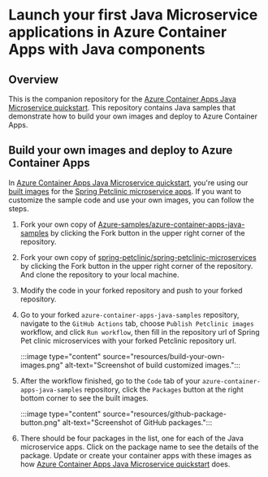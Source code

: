 # Launch your first Java Microservice applications in Azure Container Apps with Java components

## Overview
This is the companion repository for the [Azure Container Apps Java Microservice quickstart](https://learn.microsoft.com/azure/container-apps/java-microservice-get-started). This repository contains Java samples that demonstrate how to build your own images and deploy to Azure Container Apps.

## Build your own images and deploy to Azure Container Apps

In [Azure Container Apps Java Microservice quickstart](https://learn.microsoft.com/azure/container-apps/java-microservice-get-started), you're using our [built images](https://github.com/orgs/Azure-Samples/packages?tab=packages&q=spring-petclinic) for the [Spring Petclinic microservice apps](https://github.com/spring-petclinic/spring-petclinic-microservices). If you want to customize the sample code and use your own images, you can follow the steps.

1. Fork your own copy of [Azure-samples/azure-container-apps-java-samples](https://github.com/Azure-Samples/azure-container-apps-java-samples) by clicking the Fork button in the upper right corner of the repository.

2. Fork your own copy of [spring-petclinic/spring-petclinic-microservices](https://github.com/spring-petclinic/spring-petclinic-microservices) by clicking the Fork button in the upper right corner of the repository. And clone the repository to your local machine.

3. Modify the code in your forked repository and push to your forked repository.

4. Go to your forked `azure-container-apps-java-samples` repository, navigate to the `GitHub Actions` tab, choose `Publish Petclinic images` workflow, and click `Run workflow`, then fill in the repository url of Spring Pet clinic microservices with your forked Petclinic repository url.

   :::image type="content" source="resources/build-your-own-images.png" alt-text="Screenshot of build customized images.":::

5. After the workflow finished, go to the `Code` tab of your `azure-container-apps-java-samples` repository, click the `Packages` button at the right bottom corner to see the built images.

   :::image type="content" source="resources/github-package-button.png" alt-text="Screenshot of GitHub packages.":::

6. There should be four packages in the list, one for each of the Java microservice apps. Click on the package name to see the details of the package. Update or create your container apps with these images as how [Azure Container Apps Java Microservice quickstart](https://learn.microsoft.com/azure/container-apps/java-microservice-get-started) does.  
